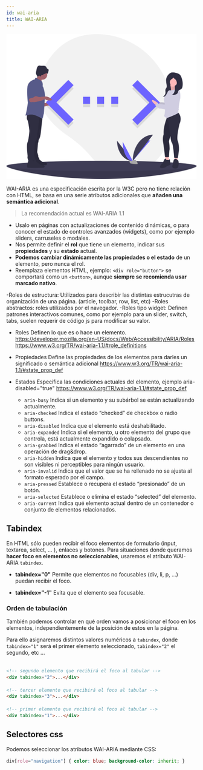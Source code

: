```yaml
---
id: wai-aria
title: WAI-ARIA
---
```


![img](/img/wai-aria.svg)

WAI-ARIA es una especificación escrita por la W3C pero no tiene relación con HTML, se basa en una serie atributos adicionales que **añaden una semántica adicional**.

> La recomendación actual es WAI-ARIA 1.1

- Usalo en páginas con actualizaciones de contenido dinámicas, o para conocer el estado de controles avanzados (widgets), como por ejemplo sliders, carruseles o modales.
- Nos permite definir el **rol** que tiene un elemento, indicar sus **propiedades** y su **estado** actual.
- **Podemos cambiar dinámicamente las propiedades o el estado** de un elemento, pero nunca el rol.
- Reemplaza elementos HTML, ejemplo: `<div role="button">` se comportará como un `<button>`, aunque **siempre se recomienda usar marcado nativo**.


-Roles de estructura: Utilizados para describir las distintas estrucutras de organización de una página. (article, toolbar, row, list, etc)
-Roles abstractos: roles utilizados por el navegador.
-Roles tipo widget: Definen patrones interactivos comunes, como por ejemplo para un slider, switch, tabs, suelen requerir de código js para modificar su valor.


- Roles
    Definen lo que es o hace un elemento.
    https://developer.mozilla.org/en-US/docs/Web/Accessibility/ARIA/Roles
    https://www.w3.org/TR/wai-aria-1.1/#role_definitions

- Propiedades
    Define las propiedades de los elementos para darles un significado o semántica adicional
    https://www.w3.org/TR/wai-aria-1.1/#state_prop_def

- Estados
    Especifica las condiciones actuales del elemento, ejemplo aria-disabled="true"
    https://www.w3.org/TR/wai-aria-1.1/#state_prop_def

    - `aria-busy` Indica si un elemento y su subárbol se están actualizando actualmente.
    - `aria-checked` Indica el estado “checked” de checkbox o radio buttons.
    - `aria-disabled` Indica que el elemento está deshabilitado.
    - `aria-expanded` Indica si el elemento, u otro elemento del grupo que controla, está actualmente expandido o colapsado.
    - `aria-grabbed` Indica el estado “agarrado” de un elemento en una operación de drag&drop.
    - `aria-hidden` Indica que el elemento y todos sus descendientes no son visibles ni perceptibles para ningún usuario.
    - `aria-invalid` Indica que el valor que se ha rellenado no se ajusta al formato esperado por el campo.
    - `aria-pressed` Establece o recupera el estado “presionado” de un botón.
    - `aria-selected` Establece o elimina el estado “selected” del elemento.
    - `aria-current` Indica qué elemento actual dentro de un contenedor o conjunto    de elementos relacionados.



## Tabindex

En HTML sólo pueden recibir el foco elementos de formulario (input, textarea, select, ... ), enlaces y botones. Para situaciones donde queramos **hacer foco en elementos no seleccionables**, usaremos el atributo WAI-ARIA `tabindex`.

- **tabindex="0"**
    Permite que elementos no focusables (div, li, p, ...) puedan recibir el foco.

- **tabindex="-1"**
    Evita que el elemento sea focusable.

### Orden de tabulación

También podemos controlar en qué orden vamos a posicionar el foco en los elementos, independientemente de la posición de estos en la página.

Para ello asignaremos distintos valores numéricos a `tabindex`, donde `tabindex="1"` será el primer elemento seleccionado, `tabindex="2"` el segundo, etc ...

```html

<!-- segundo elemento que recibirá el foco al tabular -->
<div tabindex="2">...</div>

<!-- tercer elemento que recibirá el foco al tabular -->
<div tabindex="3">...</div>

<!-- primer elemento que recibirá el foco al tabular -->
<div tabindex="1">...</div>
```


## Selectores css

Podemos seleccionar los atributos WAI-ARIA mediante CSS:


```css
div[role="navigation"] { color: blue; background-color: inherit; }
```
